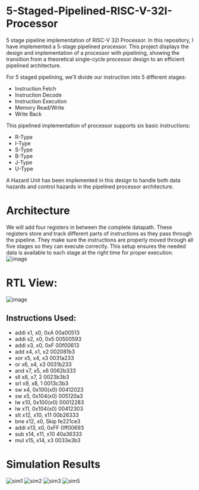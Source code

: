# 5-Staged-Pipelined-RISC-V-32I-Processor
5 stage pipeline implementation of RISC-V 32I Processor.
In this repository, I have implemented a 5-stage pipelined processor. This project displays the design and implementation of a processor with pipelining, showing the transition from a theoretical single-cycle processor design to an efficient pipelined architecture.

For 5 staged pipelining, we'll divide our instruction into 5 different stages:
* Instruction Fetch
* Instruction Decode
* Instruction Execution
* Memory Read/Write
* Write Back
  
This pipelined implementation of processor supports six basic instructions:
* R-Type
* I-Type
* S-Type
* B-Type
* J-Type
* U-Type <br>

A Hazard Unit has been implemented in this design to handle both data hazards and control hazards in the pipelined processor architecture.
# Architecture
We will add four registers in between the complete datapath. These registers store and track different parts of instructions as they pass through the pipeline. They make sure the instructions are properly moved through all five stages so they can execute correctly. This setup ensures the needed data is available to each stage at the right time for proper execution.
![image](https://github.com/user-attachments/assets/cbbb7163-a9d1-4dff-8df3-c15852db8c57)

# RTL View:
![image](https://github.com/user-attachments/assets/95489537-a116-459d-b97e-ace88d61a31d)

## Instructions Used:
* addi x1, x0, 0xA	    00a00513
* addi x2, x0, 0x5	    00500593
* addi x3, x0, 0xF	    00f00613
* add x4, x1, x2	      002081b3
* xor x5, x4, x3	      0031a233
* or x6, x4, x3        	0031b233
* and x7, x5, x6	      0062b333
* sll x8, x7, 2	        0023b3b3
* srl x9, x8, 1	        0013c3b3
* sw x4, 0x100(x0)	    00412023
* sw x5, 0x104(x0)	    005120a3
* lw x10, 0x100(x0)    	00012283
* lw x11, 0x104(x0)   	00412303
* slt x12, x10, x11   	00b26333
* bne x12, x0, Skip	    fe221ce3
* addi x13, x0, 0xFF	  0ff00693
* sub x14, x11, x10	    40a36333
* mul x15, x14, x3	    0033e3b3

# Simulation Results
![sim1](https://github.com/user-attachments/assets/8200b374-569f-4efc-8076-6a795114cbde)
![sim2](https://github.com/user-attachments/assets/63aef183-cac5-4fe6-b8d0-a217deb7a509)
![sim3](https://github.com/user-attachments/assets/3a48fda7-7390-4266-9983-112e561da53a)
![sim5](https://github.com/user-attachments/assets/ede61faf-d743-4618-b134-3a94c966e46f)
